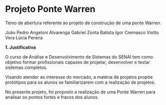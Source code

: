 # Projeto Ponte Warren
Temo de abertura referente ao projeto de construção de uma ponte Warren.

João Pedro Angeloni Alvarenga
Gabriel Zonta Batista
Igor Cremasco Viotto
Vera Lúcia Pereira

<p><b>1. Justificativa</b></p>

<p>
O curso de Análise e Desenvolvimento de Sistemas do SENAI tem como objetivo formar profissionais capazes de projetar, desenvolver e testar sistemas completos.
</p>
<p>
 Visando atender ao interesse do mercado, a matéria de projetos propõe protótipos para os alunos se familiarizarem com a realização de projetos.
</p>
<p>
    No presente projeto, foi proposto a realização de uma Ponte Warren para analisar os pontos fortes e fracos dos alunos.
</p>


